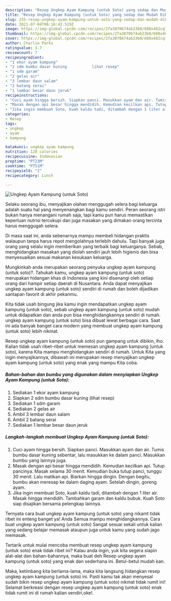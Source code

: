```yaml
---
description: "Resep Ungkep Ayam Kampung (untuk Soto) yang sedap dan Mudah Dibuat"
title: "Resep Ungkep Ayam Kampung (untuk Soto) yang sedap dan Mudah Dibuat"
slug: 255-resep-ungkep-ayam-kampung-untuk-soto-yang-sedap-dan-mudah-dibuat
date: 2021-07-04T06:16:43.519Z
image: https://img-global.cpcdn.com/recipes/2fa3070674ab23b0/680x482cq70/ungkep-ayam-kampung-untuk-soto-foto-resep-utama.jpg
thumbnail: https://img-global.cpcdn.com/recipes/2fa3070674ab23b0/680x482cq70/ungkep-ayam-kampung-untuk-soto-foto-resep-utama.jpg
cover: https://img-global.cpcdn.com/recipes/2fa3070674ab23b0/680x482cq70/ungkep-ayam-kampung-untuk-soto-foto-resep-utama.jpg
author: Charlie Parks
ratingvalue: 3.7
reviewcount: 7
recipeingredient:
- "1 ekor ayam kampung"
- "2 sdm bumbu dasar kuning           lihat resep"
- "1 sdm garam"
- "2 gelas air"
- "3 lembar daun salam"
- "2 batang serai"
- "1 lembar besar daun jeruk"
recipeinstructions:
- "Cuci ayam hingga bersih. Siapkan panci. Masukkan ayam dan air. Tumis bumbu dasar kuning sebentar, lalu masukkan ke dalam panci. Masukkan bumbu yang lainnya juga."
- "Masak dengan api besar hingga mendidih. Kemudian kecilkan api. Tutup pancinya. Masak selama 30 menit. Kemudian buka tutup panci, tunggu 30 menit. Lalu matikan api. Biarkan hingga dingin. Dengan begitu, bumbu akan meresap ke dalam daging ayam. Setelah dingin, goreng ayam."
- "Jika ingin membuat Soto, kuah kaldu tadi, ditambah dengan 1 liter air. Masak hingga mendidih. Tambahkan garam dan kaldu bubuk. Kuah Soto siap disajikan bersama pelengkap lainnya."
categories:
- Resep
tags:
- ungkep
- ayam
- kampung

katakunci: ungkep ayam kampung 
nutrition: 120 calories
recipecuisine: Indonesian
preptime: "PT23M"
cooktime: "PT51M"
recipeyield: "2"
recipecategory: Lunch

---
```



![Ungkep Ayam Kampung (untuk Soto)](https://img-global.cpcdn.com/recipes/2fa3070674ab23b0/680x482cq70/ungkep-ayam-kampung-untuk-soto-foto-resep-utama.jpg)

Selaku seorang ibu, menyajikan olahan menggugah selera bagi keluarga adalah suatu hal yang menyenangkan bagi kamu sendiri. Peran seorang istri bukan hanya menangani rumah saja, tapi kamu pun harus memastikan keperluan nutrisi tercukupi dan juga masakan yang dimakan orang tercinta harus menggugah selera.

Di masa  saat ini, anda sebenarnya mampu membeli hidangan praktis walaupun tanpa harus repot mengolahnya terlebih dahulu. Tapi banyak juga orang yang selalu ingin memberikan yang terbaik bagi keluarganya. Sebab, menghidangkan masakan yang diolah sendiri jauh lebih higienis dan bisa menyesuaikan sesuai makanan kesukaan keluarga. 



Mungkinkah anda merupakan seorang penyuka ungkep ayam kampung (untuk soto)?. Tahukah kamu, ungkep ayam kampung (untuk soto) merupakan hidangan khas di Indonesia yang kini disenangi oleh setiap orang dari hampir setiap daerah di Nusantara. Anda dapat menyajikan ungkep ayam kampung (untuk soto) sendiri di rumah dan boleh dijadikan santapan favorit di akhir pekanmu.

Kita tidak usah bingung jika kamu ingin mendapatkan ungkep ayam kampung (untuk soto), sebab ungkep ayam kampung (untuk soto) mudah untuk didapatkan dan anda pun bisa menghidangkannya sendiri di rumah. ungkep ayam kampung (untuk soto) bisa dibuat lewat berbagai cara. Saat ini ada banyak banget cara modern yang membuat ungkep ayam kampung (untuk soto) lebih nikmat.

Resep ungkep ayam kampung (untuk soto) pun gampang untuk dibikin, lho. Kalian tidak usah ribet-ribet untuk memesan ungkep ayam kampung (untuk soto), karena Kita mampu menghidangkan sendiri di rumah. Untuk Kita yang ingin menyajikannya, dibawah ini merupakan resep menyajikan ungkep ayam kampung (untuk soto) yang enak yang mampu Kita coba.

<!--inarticleads1-->

##### Bahan-bahan dan bumbu yang digunakan dalam menyiapkan Ungkep Ayam Kampung (untuk Soto):

1. Sediakan 1 ekor ayam kampung
1. Siapkan 2 sdm bumbu dasar kuning           (lihat resep)
1. Sediakan 1 sdm garam
1. Sediakan 2 gelas air
1. Ambil 3 lembar daun salam
1. Ambil 2 batang serai
1. Sediakan 1 lembar besar daun jeruk




<!--inarticleads2-->

##### Langkah-langkah membuat Ungkep Ayam Kampung (untuk Soto):

1. Cuci ayam hingga bersih. Siapkan panci. Masukkan ayam dan air. Tumis bumbu dasar kuning sebentar, lalu masukkan ke dalam panci. Masukkan bumbu yang lainnya juga.
1. Masak dengan api besar hingga mendidih. Kemudian kecilkan api. Tutup pancinya. Masak selama 30 menit. Kemudian buka tutup panci, tunggu 30 menit. Lalu matikan api. Biarkan hingga dingin. Dengan begitu, bumbu akan meresap ke dalam daging ayam. Setelah dingin, goreng ayam.
1. Jika ingin membuat Soto, kuah kaldu tadi, ditambah dengan 1 liter air. Masak hingga mendidih. Tambahkan garam dan kaldu bubuk. Kuah Soto siap disajikan bersama pelengkap lainnya.




Ternyata cara buat ungkep ayam kampung (untuk soto) yang nikamt tidak ribet ini enteng banget ya! Anda Semua mampu menghidangkannya. Cara buat ungkep ayam kampung (untuk soto) Sangat sesuai sekali untuk kalian yang sedang belajar memasak ataupun juga untuk kamu yang sudah jago memasak.

Tertarik untuk mulai mencoba membuat resep ungkep ayam kampung (untuk soto) enak tidak ribet ini? Kalau anda ingin, yuk kita segera siapin alat-alat dan bahan-bahannya, maka buat deh Resep ungkep ayam kampung (untuk soto) yang enak dan sederhana ini. Betul-betul mudah kan. 

Maka, ketimbang kita berlama-lama, maka kita langsung hidangkan resep ungkep ayam kampung (untuk soto) ini. Pasti kamu tak akan menyesal sudah bikin resep ungkep ayam kampung (untuk soto) nikmat tidak rumit ini! Selamat berkreasi dengan resep ungkep ayam kampung (untuk soto) enak tidak rumit ini di rumah kalian sendiri,oke!.

